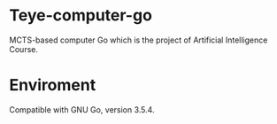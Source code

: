 # Teye-computer-go

MCTS-based computer Go which is the project of Artificial Intelligence Course.


# Enviroment

Compatible with GNU Go, version 3.5.4.
